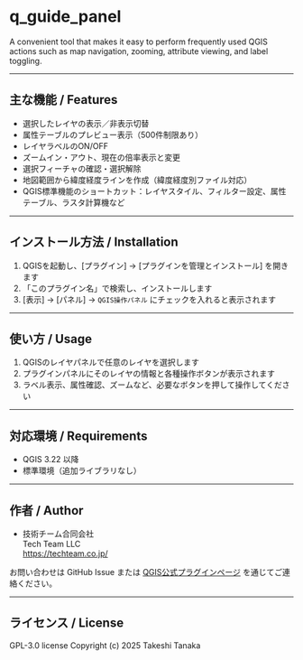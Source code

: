 # q_guide_panel
A convenient tool that makes it easy to perform frequently used QGIS actions such as map navigation, zooming, attribute viewing, and label toggling.


---

## 主な機能 / Features

- 選択したレイヤの表示／非表示切替  
- 属性テーブルのプレビュー表示（500件制限あり）  
- レイヤラベルのON/OFF  
- ズームイン・アウト、現在の倍率表示と変更  
- 選択フィーチャの確認・選択解除  
- 地図範囲から緯度経度ラインを作成（緯度経度別ファイル対応）  
- QGIS標準機能のショートカット：レイヤスタイル、フィルター設定、属性テーブル、ラスタ計算機など

---

## インストール方法 / Installation

1. QGISを起動し、[プラグイン] → [プラグインを管理とインストール] を開きます  
2. 「このプラグイン名」で検索し、インストールします  
3. [表示] → [パネル] → `QGIS操作パネル` にチェックを入れると表示されます

---

## 使い方 / Usage

1. QGISのレイヤパネルで任意のレイヤを選択します
2. プラグインパネルにそのレイヤの情報と各種操作ボタンが表示されます
3. ラベル表示、属性確認、ズームなど、必要なボタンを押して操作してください

---

## 対応環境 / Requirements

- QGIS 3.22 以降
- 標準環境（追加ライブラリなし）

---

## 作者 / Author

- 技術チーム合同会社  
  Tech Team LLC  
  https://techteam.co.jp/

お問い合わせは GitHub Issue または [QGIS公式プラグインページ](https://plugins.qgis.org/) を通じてご連絡ください。

---

## ライセンス / License

GPL-3.0 license
Copyright (c) 2025 Takeshi Tanaka
